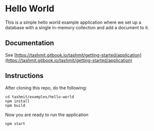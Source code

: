 # Hello World

This is a simple hello world example application where we set up a database
with a single in-memory collection and add a document to it.

## Documentation
See [https://tashmit.gitbook.io/tashmit/getting-started/application](https://tashmit.gitbook.io/tashmit/getting-started/application)

## Instructions

After cloning this repo, do the following:

```text
cd tashmit/examples/hello-world
npm install
npm build
```

Now you are ready to run the application

```text
npm start
```
